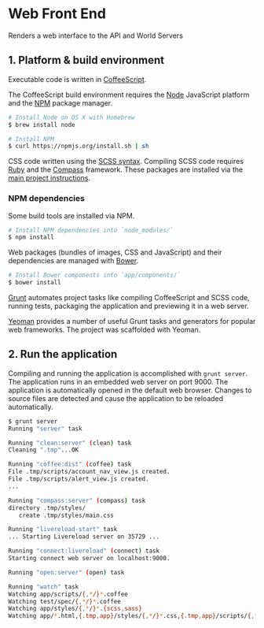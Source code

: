 # Web Front End

Renders a web interface to the API and World Servers

## 1. Platform & build environment

Executable code is written in [CoffeeScript](http://coffeescript.org/).

The CoffeeScript build environment requires the [Node](http://nodejs.org/) JavaScript platform and the [NPM](https://npmjs.org/) package manager.

```sh
# Install Node on OS X with Homebrew
$ brew install node

# Install NPM
$ curl https://npmjs.org/install.sh | sh
```

CSS code written using the [SCSS syntax](http://sass-lang.com/). Compiling SCSS code requires [Ruby](http://www.ruby-lang.org/en/) and the [Compass](http://compass-style.org/) framework. These packages are installed via the [main project instructions](../).

### NPM dependencies

Some build tools are installed via NPM.

```sh
# Install NPM dependencies into `node_modules/`
$ npm install
```

Web packages (bundles of images, CSS and JavaScript) and their dependencies are managed with [Bower](http://twitter.github.com/bower/).

```sh
# Install Bower components into `app/components/`
$ bower install
```

[Grunt](http://gruntjs.com/) automates project tasks like compiling CoffeeScript and SCSS code, running tests, packaging the application and previewing it in a web server.

[Yeoman](http://yeoman.io/) provides a number of useful Grunt tasks and generators for popular web frameworks. The project was scaffolded with Yeoman.

## 2. Run the application

Compiling and running the application is accomplished with `grunt server`. The application runs in an embedded web server on port 9000. The application is automatically opened in the default web browser. Changes to source files are detected and cause the application to be reloaded automatically.

```sh
$ grunt server
Running "server" task

Running "clean:server" (clean) task
Cleaning ".tmp"...OK

Running "coffee:dist" (coffee) task
File .tmp/scripts/account_nav_view.js created.
File .tmp/scripts/alert_view.js created.
...

Running "compass:server" (compass) task
directory .tmp/styles/
   create .tmp/styles/main.css

Running "livereload-start" task
... Starting Livereload server on 35729 ...

Running "connect:livereload" (connect) task
Starting connect web server on localhost:9000.

Running "open:server" (open) task

Running "watch" task
Watching app/scripts/{,*/}*.coffee
Watching test/spec/{,*/}*.coffee
Watching app/styles/{,*/}*.{scss,sass}
Watching app/*.html,{.tmp,app}/styles/{,*/}*.css,{.tmp,app}/scripts/{,*/}*.js,app/images/{,*/}*.{png,jpg,jpeg,webp}
```
